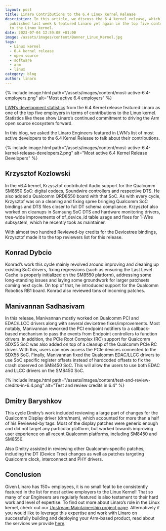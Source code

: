 ```yaml
---
layout: post
title: Linaro Contributions to the 6.4 Linux Kernel Release
description: In this article, we discuss the 6.4 kernel release, which was
  published last week & featured Linaro yet again in the top five contributors
  to the Linux kernel.
date: 2023-07-04 12:59:08 +01:00
image: /assets/images/content/Banner_Linux_Kernel.jpg
tags:
  - Linux kernel
  - 6.4 kernel release
  - open source
  - software
  - arm
  - linux
category: blog
author: linaro
---
```

{% include image.html path="/assets/images/content/most-active-6.4-employers.png" alt="Most active 6.4 employers" %}

[LWN’s development statistics](https://lwn.net/Articles/936113/) from the 6.4 Kernel release featured Linaro as one of the top five employers in terms of contributions to the Linux kernel. Statistics like these show Linaro’s continued commitment to driving the Arm open source ecosystem forward. 

In this blog, we asked the Linaro Engineers featured in LWN’s list of most active developers to the 6.4 Kernel Release to talk about their contributions.

{% include image.html path="/assets/images/content/most-active-6.4-kernel-release-developers2.png" alt="Most active 6.4 Kernel Release Developers" %}



## Krzysztof Kozlowski

In the v6.4 kernel, Krzysztof contributed Audio support for the Qualcomm SM8550 SoC: digital codecs, Soundwire controllers and respective DTS. He also added a Qualcomm QRD8550 board with that SoC. As with every cycle, Krzysztof was on a cleaning and fixing spree bringing Qualcomm SoC bindings and DTS files closer to full DT schema compliance. Krzysztof also worked on cleanups in Samsung SoC DTS and hardware monitoring drivers, tree-wide improvements of of_device_id table usage and fixes for 1-Wire subsystem, which he recently took as maintainer.

With almost two hundred Reviewed-by credits for the Devicetree bindings, Krzysztof made it to the top reviewers list for this release. 



## Konrad Dybcio

Konrad’s work this cycle mainly revolved around improving and cleaning up existing SoC drivers, fixing regressions (such as ensuring the Last Level Cache is properly initialized on the SM8550 platform), addressing some long-standing issues and laying some groundwork for larger patchsets coming next cycle. On top of that, he introduced support for the Qualcomm Robotics RB1 board. Konrad also reviewed tons of incoming patches. 



## Manivannan Sadhasivam

In this release, Manivannan mostly worked on Qualcomm PCI and EDAC/LLCC drivers along with several devicetree fixes/improvements. Most notably, Manivannan reworked the PCI endpoint notifiers to a callback-based mechanism to pass the events from Endpoint controllers to function drivers. In addition, the PCIe Root Complex (RC) support for Qualcomm SDX55 SoC was also added on top of a cleanup of the Qualcomm PCIe RC driver. With this, users can now access the PCIe devices connected to the SDX55 SoC. Finally, Manivannan fixed the Qualcomm EDAC/LLCC drivers to use SoC specific register offsets instead of hardcoded offsets to fix the crash observed on SM8450 SoC. This will allow the users to use both EDAC and LLCC drivers on the SM8450 SoC.

{% include image.html path="/assets/images/content/test-and-review-credits-in-6.4.png" alt="Test and review credits in 6.4" %}



## Dmitry Baryshkov 

This cycle Dmitry’s work included reviewing a large part of changes for the Qualcomm Display driver (drm/msm), which accounted for more than a half of his Reviewed-by tags. Most of the display patches were generic enough and did not target any particular platform, but worked towards improving user experience on all recent Qualcomm platforms, including SM8450 and SM8550.

Also Dmitry assisted in reviewing other Qualcomm-specific patches, including the DT (Device Tree) changes as well as patches targeting Qualcomm clock, interconnect and PHY drivers.

 

## Conclusion

Given Linaro has 150+ employees, it is no small feat to be consistently featured in the list for most active employers to the Linux Kernel! That so many of our Engineers are regularly featured is also testament to their hard work and level of expertise. To find out more about Linaro’s role in the Linux kernel, check out our [Upstream Maintainership project page](https://linaro.atlassian.net/wiki/spaces/UM/overview). Alternatively if you would like to leverage this expertise and work with Linaro on successfully building and deploying your Arm-based product, read about the services we provide [here](https://www.linaro.org/services/).